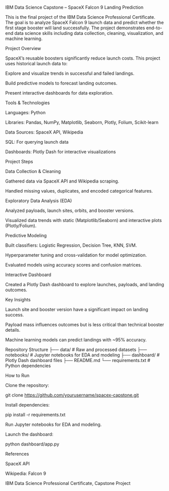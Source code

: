 IBM Data Science Capstone – SpaceX Falcon 9 Landing Prediction

This is the final project of the IBM Data Science Professional Certificate. The goal is to analyze SpaceX Falcon 9 launch data and predict whether the first stage booster will land successfully. The project demonstrates end-to-end data science skills including data collection, cleaning, visualization, and machine learning.

Project Overview

SpaceX’s reusable boosters significantly reduce launch costs. This project uses historical launch data to:

Explore and visualize trends in successful and failed landings.

Build predictive models to forecast landing outcomes.

Present interactive dashboards for data exploration.

Tools & Technologies

Languages: Python

Libraries: Pandas, NumPy, Matplotlib, Seaborn, Plotly, Folium, Scikit-learn

Data Sources: SpaceX API, Wikipedia

SQL: For querying launch data

Dashboards: Plotly Dash for interactive visualizations

Project Steps

Data Collection & Cleaning

Gathered data via SpaceX API and Wikipedia scraping.

Handled missing values, duplicates, and encoded categorical features.

Exploratory Data Analysis (EDA)

Analyzed payloads, launch sites, orbits, and booster versions.

Visualized data trends with static (Matplotlib/Seaborn) and interactive plots (Plotly/Folium).

Predictive Modeling

Built classifiers: Logistic Regression, Decision Tree, KNN, SVM.

Hyperparameter tuning and cross-validation for model optimization.

Evaluated models using accuracy scores and confusion matrices.

Interactive Dashboard

Created a Plotly Dash dashboard to explore launches, payloads, and landing outcomes.

Key Insights

Launch site and booster version have a significant impact on landing success.

Payload mass influences outcomes but is less critical than technical booster details.

Machine learning models can predict landings with ~95% accuracy.

Repository Structure
├── data/                  # Raw and processed datasets
├── notebooks/             # Jupyter notebooks for EDA and modeling
├── dashboard/             # Plotly Dash dashboard files
├── README.md
└── requirements.txt       # Python dependencies

How to Run

Clone the repository:

git clone https://github.com/yourusername/spacex-capstone.git


Install dependencies:

pip install -r requirements.txt


Run Jupyter notebooks for EDA and modeling.

Launch the dashboard:

python dashboard/app.py

References

SpaceX API

Wikipedia: Falcon 9

IBM Data Science Professional Certificate, Capstone Project

